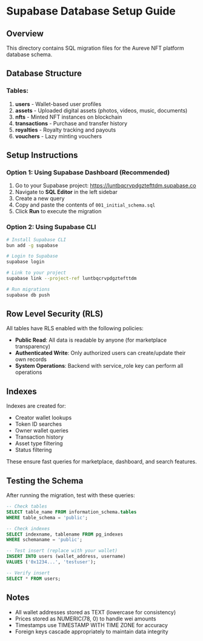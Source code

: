 # Supabase Database Setup Guide

## Overview
This directory contains SQL migration files for the Aureve NFT platform database schema.

## Database Structure

### Tables:
1. **users** - Wallet-based user profiles
2. **assets** - Uploaded digital assets (photos, videos, music, documents)
3. **nfts** - Minted NFT instances on blockchain
4. **transactions** - Purchase and transfer history
5. **royalties** - Royalty tracking and payouts
6. **vouchers** - Lazy minting vouchers

## Setup Instructions

### Option 1: Using Supabase Dashboard (Recommended)
1. Go to your Supabase project: https://luntbqcrvpdgztefttdm.supabase.co
2. Navigate to **SQL Editor** in the left sidebar
3. Create a new query
4. Copy and paste the contents of `001_initial_schema.sql`
5. Click **Run** to execute the migration

### Option 2: Using Supabase CLI
```bash
# Install Supabase CLI
bun add -g supabase

# Login to Supabase
supabase login

# Link to your project
supabase link --project-ref luntbqcrvpdgztefttdm

# Run migrations
supabase db push
```

## Row Level Security (RLS)

All tables have RLS enabled with the following policies:
- **Public Read**: All data is readable by anyone (for marketplace transparency)
- **Authenticated Write**: Only authorized users can create/update their own records
- **System Operations**: Backend with service_role key can perform all operations

## Indexes

Indexes are created for:
- Creator wallet lookups
- Token ID searches
- Owner wallet queries
- Transaction history
- Asset type filtering
- Status filtering

These ensure fast queries for marketplace, dashboard, and search features.

## Testing the Schema

After running the migration, test with these queries:

```sql
-- Check tables
SELECT table_name FROM information_schema.tables 
WHERE table_schema = 'public';

-- Check indexes
SELECT indexname, tablename FROM pg_indexes 
WHERE schemaname = 'public';

-- Test insert (replace with your wallet)
INSERT INTO users (wallet_address, username) 
VALUES ('0x1234...', 'testuser');

-- Verify insert
SELECT * FROM users;
```

## Notes
- All wallet addresses stored as TEXT (lowercase for consistency)
- Prices stored as NUMERIC(78, 0) to handle wei amounts
- Timestamps use TIMESTAMP WITH TIME ZONE for accuracy
- Foreign keys cascade appropriately to maintain data integrity
